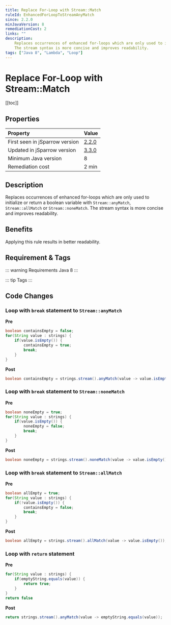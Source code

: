 ```yaml
---
title: Replace For-Loop with Stream::Match
ruleId: EnhancedForLoopToStreamAnyMatch
since: 2.2.0
minJavaVersion: 8
remediationCost: 2
links: ""
description:
    Replaces occurrences of enhanced for-loops which are only used to initialize or return a boolean variable with 'Stream::anyMatch', 'Stream::allMatch' or 'Stream::noneMatch'.
    The stream syntax is more concise and improves readability.
tags: ["Java 8", "Lambda", "Loop"]
---
```


# Replace For-Loop with Stream::Match

[[toc]]

## Properties

| Property                        | Value |
|:------------------------------- |:----- |
| First seen in jSparrow version  | [2.2.0](/eclipse/release-notes.html#_2-2-0) |
| Updated in jSparrow version     | [3.3.0](/eclipse/release-notes.html#_3-3-0) |
| Minimum Java version            | 8     |
| Remediation cost                | 2 min |

## Description

Replaces occurrences of enhanced for-loops which are only used to initialize or return a boolean variable with `Stream::anyMatch`, `Stream::allMatch` or `Stream::noneMatch`.
The stream syntax is more concise and improves readability.

## Benefits
Applying this rule results in better readability.

## Requirement & Tags

::: warning Requirements
Java 8
:::

::: tip Tags
<TagLinks />
:::

## Code Changes

### Loop with `break` statement to `Stream::anyMatch`
__Pre__
```java
boolean containsEmpty = false;
for(String value : strings) {
    if(value.isEmpty()) {
        containsEmpty = true;
        break;
    }
}
```

__Post__
```java
boolean containsEmpty = strings.stream().anyMatch(value -> value.isEmpty());
```

### Loop with `break` statement to `Stream::noneMatch`
__Pre__
```java
boolean noneEmpty = true;
for(String value : strings) {
    if(value.isEmpty()) {
        noneEmpty = false;
        break;
    }
}
```

__Post__
```java
boolean noneEmpty = strings.stream().noneMatch(value -> value.isEmpty());
```

### Loop with `break` statement to `Stream::allMatch`
__Pre__
```java
boolean allEmpty = true;
for(String value : strings) {
    if(!value.isEmpty()) {
        containsEmpty = false;
        break;
    }
}
```

__Post__
```java
boolean allEmpty = strings.stream().allMatch(value -> value.isEmpty());
```


### Loop with `return` statement
__Pre__
```java
for(String value : strings) {
    if(emptyString.equals(value)) {
        return true;
    }
}
return false
```

__Post__
```java
return strings.stream().anyMatch(value -> emptyString.equals(value));
```

<VersionNotice />

